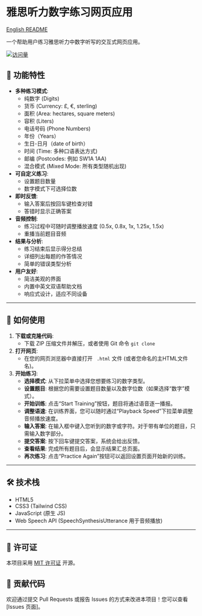 # 雅思听力数字练习网页应用

[English README](README.md)

一个帮助用户练习雅思听力中数字听写的交互式网页应用。

[![访问量](https://profile-counter.glitch.me/cosing_IELTSlistennumber/count.svg)](https://github.com/your-username/your-repository-name) 

## 📖 功能特性

  * **多种练习模式**:
      * 纯数字 (Digits)
      * 货币 (Currency: £, €, sterling)
      * 面积 (Area: hectares, square meters)
      * 容积 (Liters)
      * 电话号码 (Phone Numbers)
      * 年份（Years）
      * 生日-日月（date of birth）
      * 时间 (Time: 多种口语表达方式)
      * 邮编 (Postcodes: 例如 SW1A 1AA)
      * 混合模式 (Mixed Mode: 所有类型随机出现)
  * **可自定义练习**:
      * 设置题目数量
      * 数字模式下可选择位数
  * **即时反馈**:
      * 输入答案后按回车键检查对错
      * 答错时显示正确答案
  * **音频控制**:
      * 练习过程中可随时调整播放速度 (0.5x, 0.8x, 1x, 1.25x, 1.5x)
      * 重播当前题目音频
  * **结果与分析**:
      * 练习结束后显示得分总结
      * 详细列出每题的作答情况
      * 简单的错误类型分析
  * **用户友好**:
      * 简洁美观的界面
      * 内置中英文双语帮助文档
      * 响应式设计，适应不同设备

-----

## 🚀 如何使用

1.  **下载或克隆代码**:
      * 下载 ZIP 压缩文件并解压，或者使用 Git 命令 `git clone`
2.  **打开网页**:
      * 在您的网页浏览器中直接打开 ` .html` 文件 (或者您命名的主HTML文件名)。
3.  **开始练习**:
      * **选择模式**: 从下拉菜单中选择您想要练习的数字类型。
      * **设置题目**: 根据您的需要设置题目数量以及数字位数（如果选择“数字”模式）。
      * **开始训练**: 点击“Start Training”按钮，题目将通过语音逐一播报。
      * **调整语速**: 在训练界面，您可以随时通过“Playback Speed”下拉菜单调整音频播放速度。
      * **输入答案**: 在输入框中键入您听到的数字或字符。对于带有单位的题目，只需输入数字部分。
      * **提交答案**: 按下回车键提交答案，系统会给出反馈。
      * **查看结果**: 完成所有题目后，会显示结果汇总页面。
      * **再次练习**: 点击“Practice Again”按钮可以返回设置页面开始新的训练。

-----

## 🛠️ 技术栈

  * HTML5
  * CSS3 (Tailwind CSS)
  * JavaScript (原生 JS)
  * Web Speech API (SpeechSynthesisUtterance 用于音频播放)

-----

## 📄 许可证

本项目采用 [MIT 许可证](LICENSE) 开源。

## 🤝 贡献代码

欢迎通过提交 Pull Requests 或报告 Issues 的方式来改进本项目！您可以查看 [Issues 页面]。 

